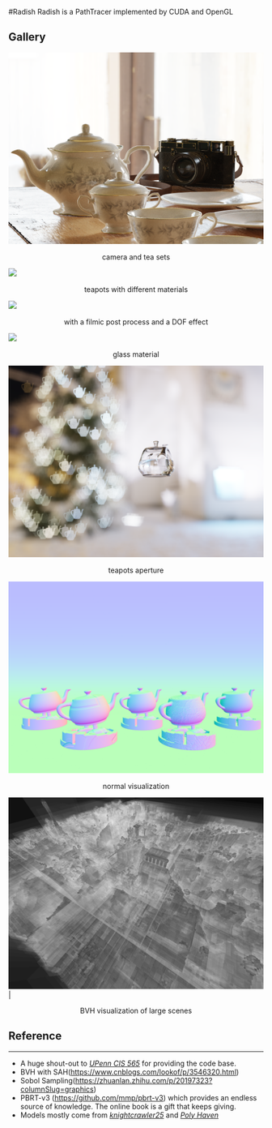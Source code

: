 #Radish
Radish is a PathTracer implemented by CUDA and OpenGL

## Gallery
![](./img/demo3.png)
<p align="center">camera and tea sets</p>

![](./img/demo.png)
<p align="center">teapots with different materials</p>


![](./img/filmic+dof.png)
<p align="center">with a filmic post process and a DOF effect</p>




![](./img/glass.png)
<p align="center">glass material</p>

![](./img/custom_aperature.png)
<p align="center">teapots aperture</p>

![](./img/normals.png)
<p align="center">normal visualization</p>

![](./img/bvh1.png) |
<p align="center">BVH visualization of large scenes</p>

## Reference
--------
- A huge shout-out to [*UPenn CIS 565*](https://github.com/CIS565-Fall-2022/Project3-CUDA-Path-Tracer) for providing the code base.
- BVH with SAH(https://www.cnblogs.com/lookof/p/3546320.html)
- Sobol Sampling(https://zhuanlan.zhihu.com/p/20197323?columnSlug=graphics)
- PBRT-v3 (https://github.com/mmp/pbrt-v3) which provides an endless source of knowledge. The online book is a gift that keeps giving.
- Models mostly come from [*knightcrawler25*](https://github.com/knightcrawler25/GLSL-PathTracer/tree/master) and [*Poly Haven*](https://polyhaven.com/)
